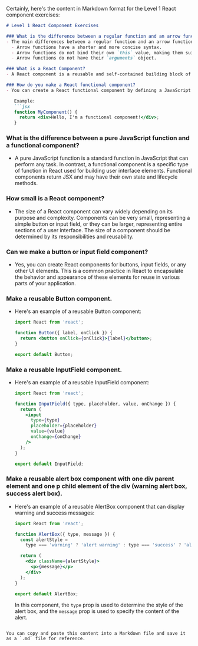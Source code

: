 Certainly, here's the content in Markdown format for the Level 1 React component exercises:

```markdown
# Level 1 React Component Exercises

### What is the difference between a regular function and an arrow function?
- The main differences between a regular function and an arrow function in JavaScript are:
  - Arrow functions have a shorter and more concise syntax.
  - Arrow functions do not bind their own `this` value, making them suitable for certain use cases in React components.
  - Arrow functions do not have their `arguments` object.

### What is a React Component?
- A React component is a reusable and self-contained building block of a user interface. It can represent a part of the user interface, handle its own state and props, and encapsulate its functionality.

### How do you make a React functional component?
- You can create a React functional component by defining a JavaScript function that returns JSX (HTML-like code). Functional components are created using the `function` keyword or arrow functions.

   Example:
   ```jsx
   function MyComponent() {
     return <div>Hello, I'm a functional component!</div>;
   }
   ```

### What is the difference between a pure JavaScript function and a functional component?
- A pure JavaScript function is a standard function in JavaScript that can perform any task. In contrast, a functional component is a specific type of function in React used for building user interface elements. Functional components return JSX and may have their own state and lifecycle methods.

### How small is a React component?
- The size of a React component can vary widely depending on its purpose and complexity. Components can be very small, representing a simple button or input field, or they can be larger, representing entire sections of a user interface. The size of a component should be determined by its responsibilities and reusability.

### Can we make a button or input field component?
- Yes, you can create React components for buttons, input fields, or any other UI elements. This is a common practice in React to encapsulate the behavior and appearance of these elements for reuse in various parts of your application.

### Make a reusable Button component.
- Here's an example of a reusable Button component:

   ```jsx
   import React from 'react';

   function Button({ label, onClick }) {
     return <button onClick={onClick}>{label}</button>;
   }

   export default Button;
   ```

### Make a reusable InputField component.
- Here's an example of a reusable InputField component:

   ```jsx
   import React from 'react';

   function InputField({ type, placeholder, value, onChange }) {
     return (
       <input
         type={type}
         placeholder={placeholder}
         value={value}
         onChange={onChange}
       />
     );
   }

   export default InputField;
   ```

### Make a reusable alert box component with one div parent element and one p child element of the div (warning alert box, success alert box).
- Here's an example of a reusable AlertBox component that can display warning and success messages:

   ```jsx
   import React from 'react';

   function AlertBox({ type, message }) {
     const alertStyle =
       type === 'warning' ? 'alert warning' : type === 'success' ? 'alert success' : 'alert';

     return (
       <div className={alertStyle}>
         <p>{message}</p>
       </div>
     );
   }

   export default AlertBox;
   ```
   In this component, the `type` prop is used to determine the style of the alert box, and the `message` prop is used to specify the content of the alert.
```

You can copy and paste this content into a Markdown file and save it as a `.md` file for reference.
